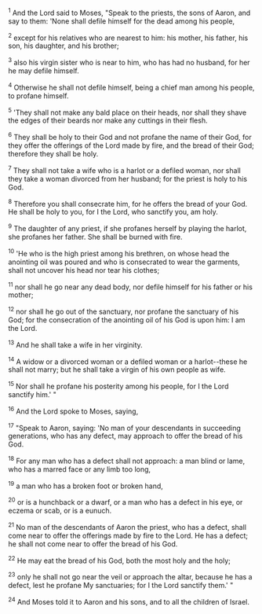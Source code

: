 <sup>1</sup> 
And the Lord said to Moses, "Speak to the priests, the sons of Aaron, and say to them: 'None shall defile himself for the dead among his people, 

<sup>2</sup> 
except for his relatives who are nearest to him: his mother, his father, his son, his daughter, and his brother; 

<sup>3</sup> 
also his virgin sister who is near to him, who has had no husband, for her he may defile himself. 

<sup>4</sup> 
Otherwise he shall not defile himself, being a chief man among his people, to profane himself. 

<sup>5</sup> 
'They shall not make any bald place on their heads, nor shall they shave the edges of their beards nor make any cuttings in their flesh. 

<sup>6</sup> 
They shall be holy to their God and not profane the name of their God, for they offer the offerings of the Lord made by fire, and the bread of their God; therefore they shall be holy. 

<sup>7</sup> 
They shall not take a wife who is a harlot or a defiled woman, nor shall they take a woman divorced from her husband; for the priest is holy to his God. 

<sup>8</sup> 
Therefore you shall consecrate him, for he offers the bread of your God. He shall be holy to you, for I the Lord, who sanctify you, am holy. 

<sup>9</sup> 
The daughter of any priest, if she profanes herself by playing the harlot, she profanes her father. She shall be burned with fire. 

<sup>10</sup> 
'He who is the high priest among his brethren, on whose head the anointing oil was poured and who is consecrated to wear the garments, shall not uncover his head nor tear his clothes; 

<sup>11</sup> 
nor shall he go near any dead body, nor defile himself for his father or his mother; 

<sup>12</sup> 
nor shall he go out of the sanctuary, nor profane the sanctuary of his God; for the consecration of the anointing oil of his God is upon him: I am the Lord. 

<sup>13</sup> 
And he shall take a wife in her virginity. 

<sup>14</sup> 
A widow or a divorced woman or a defiled woman or a harlot--these he shall not marry; but he shall take a virgin of his own people as wife. 

<sup>15</sup> 
Nor shall he profane his posterity among his people, for I the Lord sanctify him.' " 

<sup>16</sup> 
And the Lord spoke to Moses, saying, 

<sup>17</sup> 
"Speak to Aaron, saying: 'No man of your descendants in succeeding generations, who has any defect, may approach to offer the bread of his God. 

<sup>18</sup> 
For any man who has a defect shall not approach: a man blind or lame, who has a marred face or any limb too long, 

<sup>19</sup> 
a man who has a broken foot or broken hand, 

<sup>20</sup> 
or is a hunchback or a dwarf, or a man who has a defect in his eye, or eczema or scab, or is a eunuch. 

<sup>21</sup> 
No man of the descendants of Aaron the priest, who has a defect, shall come near to offer the offerings made by fire to the Lord. He has a defect; he shall not come near to offer the bread of his God. 

<sup>22</sup> 
He may eat the bread of his God, both the most holy and the holy; 

<sup>23</sup> 
only he shall not go near the veil or approach the altar, because he has a defect, lest he profane My sanctuaries; for I the Lord sanctify them.' " 

<sup>24</sup> 
And Moses told it to Aaron and his sons, and to all the children of Israel.